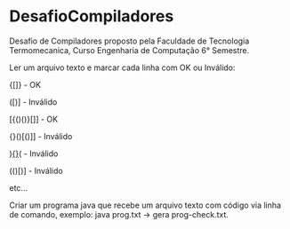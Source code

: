 # DesafioCompiladores

Desafio de Compiladores proposto pela Faculdade de Tecnologia Termomecanica, Curso Engenharia de Computação 6° Semestre.

Ler um arquivo texto e marcar cada linha com OK ou Inválido:

{[]} - OK

([)] - Inválido  

[{()()}[]] - OK

{}()[()]] - Inválido  

)[{}]()( - Inválido  

(()[)] - Inválido  

etc...  

Criar um programa java que recebe um arquivo texto
com código via linha de comando, exemplo:  java prog.txt -> gera prog-check.txt.


